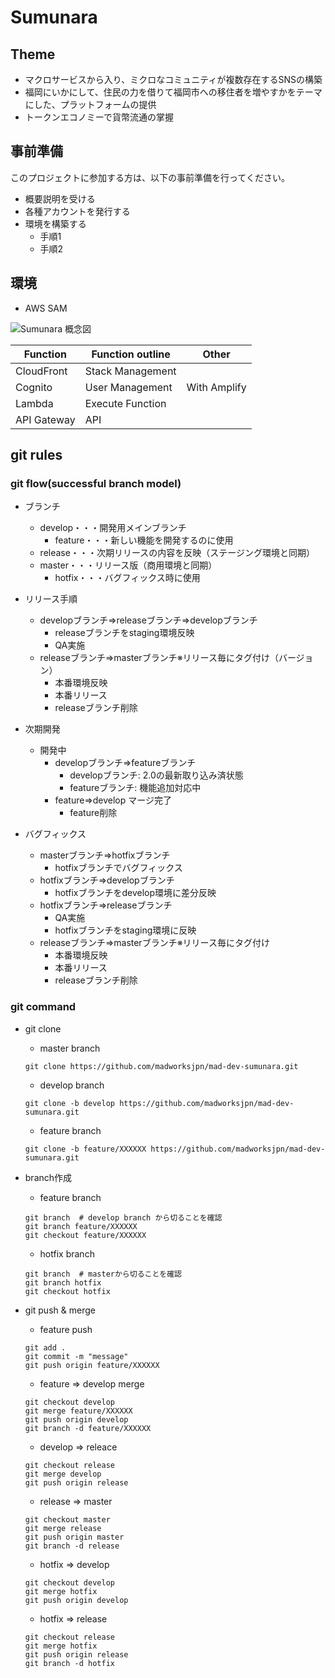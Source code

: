 # Sumunara
## Theme
* マクロサービスから入り、ミクロなコミュニティが複数存在するSNSの構築
* 福岡にいかにして、住民の力を借りて福岡市への移住者を増やすかをテーマにした、プラットフォームの提供
* トークンエコノミーで貨幣流通の掌握

## 事前準備
このプロジェクトに参加する方は、以下の事前準備を行ってください。

* 概要説明を受ける
* 各種アカウントを発行する
* 環境を構築する
    * 手順1
    * 手順2

## 環境
* AWS SAM

![Sumunara 概念図](https://image-iwata.s3-ap-northeast-1.amazonaws.com/image/sumunara_%E3%82%A2%E3%83%BC%E3%82%AD.png)

| Function| Function outline | Other |
| ------------- | ------------- | ------------- |
| CloudFront | Stack Management |  |
| Cognito | User Management | With Amplify |
| Lambda | Execute Function |  |
| API Gateway | API |  |

## git rules
### git flow(successful branch model)
* ブランチ
    * develop・・・開発用メインブランチ
        * feature・・・新しい機能を開発するのに使用
    * release・・・次期リリースの内容を反映（ステージング環境と同期）
    * master・・・リリース版（商用環境と同期）
        * hotfix・・・バグフィックス時に使用

* リリース手順
    * developブランチ⇒releaseブランチ⇒developブランチ
        * releaseブランチをstaging環境反映
        * QA実施
    * releaseブランチ⇒masterブランチ※リリース毎にタグ付け（バージョン）
        * 本番環境反映
        * 本番リリース
        * releaseブランチ削除

* 次期開発
    * 開発中
        * developブランチ⇒featureブランチ
            * developブランチ: 2.0の最新取り込み済状態
            * featureブランチ: 機能追加対応中
        * feature⇒develop マージ完了
            * feature削除
* バグフィックス
    * masterブランチ⇒hotfixブランチ
        * hotfixブランチでバグフィックス
    * hotfixブランチ⇒developブランチ
        * hotfixブランチをdevelop環境に差分反映
    * hotfixブランチ⇒releaseブランチ
        * QA実施
        * hotfixブランチをstaging環境に反映
    * releaseブランチ⇒masterブランチ※リリース毎にタグ付け
        * 本番環境反映
        * 本番リリース
        * releaseブランチ削除

### git command
* git clone
    * master branch
    ```
    git clone https://github.com/madworksjpn/mad-dev-sumunara.git
    ```

    * develop branch
    ```
    git clone -b develop https://github.com/madworksjpn/mad-dev-sumunara.git
    ```

    * feature branch
    ```
    git clone -b feature/XXXXXX https://github.com/madworksjpn/mad-dev-sumunara.git
    ```

* branch作成
    * feature branch
    ```
    git branch  # develop branch から切ることを確認
    git branch feature/XXXXXX
    git checkout feature/XXXXXX
    ```

    * hotfix branch
    ```
    git branch  # masterから切ることを確認
    git branch hotfix
    git checkout hotfix
    ```

* git push & merge
    * feature push
    ```
    git add . 
    git commit -m "message"
    git push origin feature/XXXXXX
    ```

    * feature => develop merge
    ```
    git checkout develop 
    git merge feature/XXXXXX
    git push origin develop
    git branch -d feature/XXXXXX
    ```

    * develop => releace
    ```
    git checkout release 
    git merge develop
    git push origin release
    ```

    * release => master
    ```
    git checkout master 
    git merge release
    git push origin master
    git branch -d release
    ```


    * hotfix => develop
    ```
    git checkout develop 
    git merge hotfix
    git push origin develop
    ```

    * hotfix => release
    ```
    git checkout release 
    git merge hotfix
    git push origin release
    git branch -d hotfix
    ```
